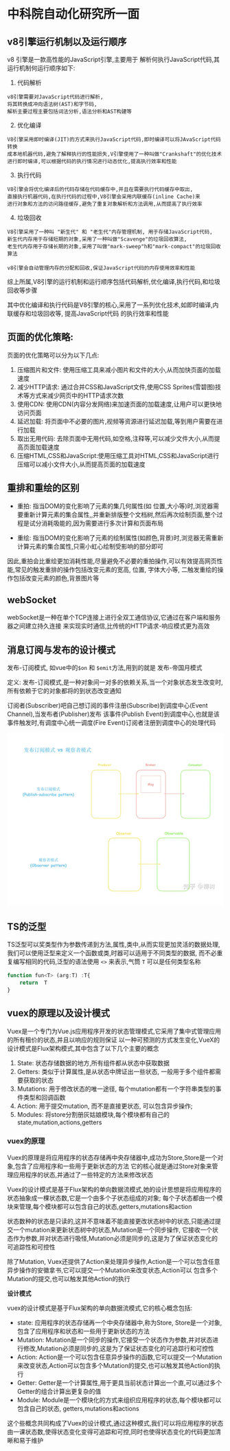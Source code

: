 # 中科院自动化研究所一面

## v8引擎运行机制以及运行顺序

v8 引擎是一款高性能的JavaScript引擎,主要用于
解析何执行JavaScript代码,其运行机制何运行顺序如下:

1. 代码解析

```text
v8引擎需要对JavaScript代码进行解析,
将其转换成冲向语法树(AST)和字节码,
解析主要过程主要包括词法分析,语法分析和AST构建等
```

2. 优化编译

```text
V8引擎采用即时编译(JIT)的方式来执行JavaScript代码,即时编译可以将JAvaScript代码转换
成本地机器代码,避免了解释执行的性能损失,V引擎使用了一种叫做"Crankshaft"的优化技术
进行即时编译,可以根据代码的执行情况进行动态优化,提高执行效率和性能
```

3. 执行代码

```text
V8引擎会将优化编译后的代码存储在代码缓存中,并且在需要执行代码缓存中取出,
直接执行机器代码,在执行代码的过程中,V8引擎会采用内联缓存(inline Cache)来
进行对象和方法的访问路径缓存,避免了重复对象解析和方法调用,从而提高了执行效率

```

4. 垃圾回收
```text
V8引擎采用了一种叫 "新生代" 和 "老生代"内存管理机制, 用于存储JavaScript代码,
新生代内存用于存储短期的对象,采用了一种叫做"Scavenge"的垃圾回收算法,
老生代内存用于存储长期的对象,采用了叫做"mark-sweep"h和"mark-compact"的垃圾回收算法

v8引擎会自动管理内存的分配和回收,保证JavaScript代码的内存使用效率和性能
```
综上所属,V8引擎的运行机制和运行顺序包括代码解析,优化编译,执行代码,和垃圾回收等步骤

其中优化编译和执行代码是V8引擎的核心,采用了一系列优化技术,如即时编译,内联缓存和垃圾回收等,
提高JavaScript代码 的执行效率和性能




##  页面的优化策略:

页面的优化策略可以分为以下几点:  

1. 压缩图片和文件: 使用压缩工具来减小图片和文件的大小,从而加快页面的加载速度
2. 减少HTTP请求: 通过合并CSS和JavaScript文件,使用CSS Sprites(雪碧图)技术等方式来减少网页中的HTTP请求次数
3. 使用CDN: 使用CDN(内容分发网络)来加速页面的加载速度,让用户可以更快地访问页面
4. 延迟加载: 将页面中不必要的图片,视频等资源进行延迟加载,等到用户需要在进行加载
5. 取出无用代码: 去除页面中无用代码,如空格,注释等,可以减少文件大小,从而提高页面加载速度
6. 压缩HTML,CSS和JavaScript:使用压缩工具对HTML,CSS和JavaScript进行压缩可以减小文件大小,从而提高页面的加载速度


## 重排和重绘的区别

- 重拍: 指当DOM的变化影响了元素的集几何属性(如 位置,大小等)时,浏览器需要重新计算元素的集合属性,,并重新排版整个文档树,然后再次绘制页面,整个过程是试分消耗吸能的,因为需要进行多次计算和页面布局

- 重绘: 指当DOM的变化影响了元素的绘制属性(如颜色,背景)时,浏览器无需重新计算元素的集合属性,只需小虹心绘制受影响的部分即可

因此,重拍会比重绘更加消耗性能,尽量避免不必要的重拍操作,可以有效提高网页性能,常见的触发重排的操作包括改变元素的宽高,
位置, 字体大小等, 二触发重绘的操作包括改变元素的颜色,背景图片等


## webSocket

webSocket是一种在单个TCP连接上进行全双工通信协议,它通过在客户端和服务器之间建立持久连接
来实现实时通信,比传统的HTTP请求-响应模式更为高效


## 消息订阅与发布的设计模式

发布-订阅模式, 如vue中的`$on` 和 `$emit`方法,用到的就是 发布-帝国月模式

定义: 发布-订阅模式,是一种对象间一对多的依赖关系,当一个对象状态发生改变时,所有依赖于它的对象都将的到状态改变通知


订阅者(Subscriber)吧自己想订阅的事件注册(Subscribe)到调度中心(Event Channel),当发布者(Publisher)发布
该事件(Publish Event)到调度中心,也就是该事件触发时,有调度中心统一调度(Fire Event)订阅者注册到调度中心的处理代码


![img_36.png](img_36.png)

## TS的泛型

TS泛型可以奖类型作为参数传递到方法,属性,类中,从而实现更加灵活的数据处理,
我们可以使用泛型来定义一个函数或类,时器可以适用于不同类型的数据,
而不必重复编写相同的代码,泛型的语法使用 `<>` 来表示,气筒 `T` 可以是任何类型名称

```ts
function fun<T> (arg:T) :T{
    return  T
}
```

## vuex的原理以及设计模式

Vuex是一个专门为Vue.js应用程序开发的状态管理模式,它采用了集中式管理应用的所有租价的状态,并且以响应的规则保证
以一种可预测的方式发生变化,VueX的设计模式是Flux架构模式,其中包含了以下几个主要的概念

1. State: 状态存储数据的地方,所有组件都从状态中获取数据
2. Getters: 类似于计算属性,是从状态中牌证出一些状态, 一般用于多个组件都需要获取的状态
3. Mutations: 用于修改状态的唯一途径, 每个mutation都有一个字符串类型的事件类型和回调函数
4. Action: 用于提交mutation, 而不是直接更状态, 可以包含异步操作;
5. Modules: 将store分割册灰姑娘模块,每个模块都有自己的state,mutation,actions,getters


### vuex的原理

Vuex的原理是将应用程序的状态存储再中央存储器中,成功为Store,Store是一个对象,包含了应用程序和一些用于更新状态的方法
它的核心就是通过Store对象来管理应用程序的状态,并通过了一些特定的方法来修改状态

Vuex的设计模式是基于Flux架构的单向数据流模式,她的设计思想是将应用程序的状态抽象成一棵状态数,它是一个由多个子状态组成的对象;
每个子状态都由一个模块来管理,每个模块都可以包含自己的状态,getters,mutations和action  

状态数种的状态是只读的,这并不意味着不能直接更改状态树中的状态,只能通过提交一个mutation来更新状态树中的状态,Mutation是一个同步操作,
它接收一个状态作为参数,并对状态进行吸怪,Mutation必须是同步的,这是为了保证状态变化的可追踪性和可控性

除了Mutation, Vuex还提供了Action来处理异步操作,Action是一个可以包含任意异步操作的安徽拿书,它可以提交一个Mutation来改变状态,Action可以
包含多个Mutation的提交,也可以触发其他Action的执行


**设计模式**  

vuex的设计模式是基于Flux架构的单向数据流模式,它的核心概念包括: 

- state: 应用程序的状态存储再一个中央存储器中,称为Store, Store是一个对象,包含了应用程序和状态和一些用于更新状态的方法
- Mutation: Mutation是一个同步的操作,它接受一个状态作为参数,并对状态进行修改,Mutation必须是同步的,这是为了保证状态变化的可追踪行和可控性
- Action: Action是一个可以包含任意异步操作的函数,它可以提交一个Mutation来改变状态,Action可以包含多个Mutation的提交,也可以触发其他Action的执行
- Getter: Getter是一个计算属性,用于更具当前状态计算出一个直,可以通过多个Getter的组合计算出更复杂的值
- Module: Module是一个模块化的方式来组织应用程序的状态,每个模块都可以包含自己的状态, getters,mutations和actions

这个些概念共同构成了Vuex的设计模式,通过这种模式,我们可以将应用程序的状态由一课状态数,使得状态变化变得可追踪和可控,同时也使得状态变化的代码更加清晰和易于维护




